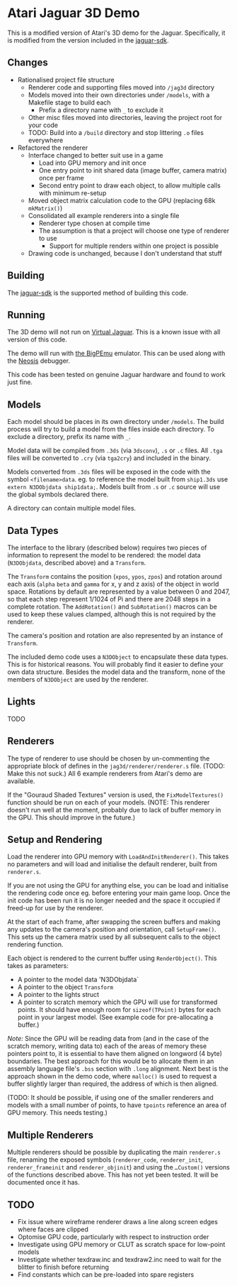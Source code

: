 # Atari Jaguar 3D Demo

This is a modified version of Atari's 3D demo for the Jaguar. Specifically, it is modified from the version included in the [jaguar-sdk](https://github.com/cubanismo/jaguar-sdk).

## Changes

- Rationalised project file structure
    - Renderer code and supporting files moved into `/jag3d` directory
    - Models moved into their own directories under `/models`, with a Makefile stage to build each
        - Prefix a directory name with `_` to exclude it
    - Other misc files moved into directories, leaving the project root for your code
    - TODO: Build into a `/build` directory and stop littering `.o` files everywhere
- Refactored the renderer
    - Interface changed to better suit use in a game
        - Load into GPU memory and init once
        - One entry point to init shared data (image buffer, camera matrix) once per frame
        - Second entry point to draw each object, to allow multiple calls with minimum re-setup
    - Moved object matrix calculation code to the GPU (replacing 68k `mkMatrix()`)
    - Consolidated all example renderers into a single file
        - Renderer type chosen at compile time
        - The assumption is that a project will choose one type of renderer to use
            - Support for multiple renders within one project is possible
    - Drawing code is unchanged, because I don't understand that stuff

## Building

The [jaguar-sdk](https://github.com/cubanismo/jaguar-sdk) is the supported method of building this code.

## Running

The 3D demo will not run on [Virtual Jaguar](https://icculus.org/virtualjaguar/). This is a known issue with all version of this code.

The demo will run with [the BigPEmu](https://www.richwhitehouse.com/jaguar/) emulator. This can be used along with the [Neosis](https://richwhitehouse.com/index.php?content=inc_projects.php&showproject=91) debugger.

This code has been tested on genuine Jaguar hardware and found to work just fine.

## Models

Each model should be places in its own directory under `/models`. The build process will try to build a model from the files inside each directory. To exclude a directory, prefix its name with `_`.

Model data will be compiled from `.3ds` (via `3dsconv`), `.s` or `.c` files. All `.tga` files will be converted to `.cry` (via `tga2cry`) and included in the binary.

Models converted from `.3ds` files will be exposed in the code with the symbol `<filename>data`. eg. to reference the model built from `ship1.3ds` use `extern N3DObjdata ship1data;`. Models built from `.s` or `.c` source will use the global symbols declared there.

A directory can contain multiple model files.

## Data Types

The interface to the library (described below) requires two pieces of information to represent the model to be rendered: the model data (`N3DObjdata`, described above) and a `Transform`.

The `Transform` contains the position (`xpos`, `ypos`, `zpos`) and rotation around each axis (`alpha` `beta` and `gamma` for x, y and z axis) of the object in world space. Rotations by default are represented by a value between 0 and 2047, so that each step represent 1/1024 of Pi and there are 2048 steps in a complete rotation. The `AddRotation()` and `SubRotation()` macros can be used to keep these values clamped, although this is not required by the renderer.

The camera's position and rotation are also represented by an instance of `Transform`.

The included demo code uses a `N3DObject` to encapsulate these data types. This is for historical reasons. You will probably find it easier to define your own data structure. Besides the model data and the transform, none of the members of `N3DObject` are used by the renderer.

## Lights

TODO

## Renderers

The type of renderer to use should be chosen by un-commenting the appropriate block of defines in the `jag3d/renderer/renderer.s` file. (TODO: Make this not suck.) All 6 example renderers from Atari's demo are available.

If the "Gouraud Shaded Textures" version is used, the `FixModelTextures()` function should be run on each of your models. (NOTE: This renderer doesn't run well at the moment, probably due to lack of buffer memory in the GPU. This should improve in the future.)

## Setup and Rendering

Load the renderer into GPU memory with `LoadAndInitRenderer()`. This takes no parameters and will load and initialise the default renderer, built from `renderer.s`. 

If you are not using the GPU for anything else, you can be load and initialise the rendering code once eg. before entering your main game loop. Once the init code has been run it is no longer needed and the space it occupied if freed-up for use by the renderer.

At the start of each frame, after swapping the screen buffers and making any updates to the camera's position and orientation, call `SetupFrame()`. This sets up the camera matrix used by all subsequent calls to the object rendering function.

Each object is rendered to the current buffer using `RenderObject()`. This takes as parameters:

- A pointer to the model data 'N3DObjdata`
- A pointer to the object `Transform`
- A pointer to the lights struct
- A pointer to scratch memory which the GPU will use for transformed points. It should have enough room for `sizeof(TPoint)` bytes for each point in your largest model. (See example code for pre-allocating a buffer.)

*Note:* Since the GPU will be reading data from (and in the case of the scratch memory, writing data to) each of the areas of memory these pointers point to, it is essential to have them aligned on longword (4 byte) boundaries. The best approach for this would be to allocate them in an assembly language file's `.bss` section with `.long` alignment. Next best is the approach shown in the demo code, where `malloc()` is used to request a buffer slightly larger than required, the address of which is then aligned.

(TODO: It should be possible, if using one of the smaller renderers and models with a small number of points, to have `tpoints` reference an area of GPU memory. This needs testing.)

## Multiple Renderers

Multiple renderers should be possible by duplicating the main `renderer.s` file, renaming the exposed symbols (`renderer_code`, `renderer_init`, `renderer_frameinit` and `renderer_objinit`) and using the `…Custom()` versions of the functions described above. This has not yet been tested. It will be documented once it has.

## TODO

- Fix issue where wireframe renderer draws a line along screen edges where faces are clipped
- Optomise GPU code, particularly with respect to instruction order
- Investigate using GPU memory or CLUT as scratch space for low-point models
- Investigate whether texdraw.inc and texdraw2.inc need to wait for the blitter to finish before returning
- Find constants which can be pre-loaded into spare registers
